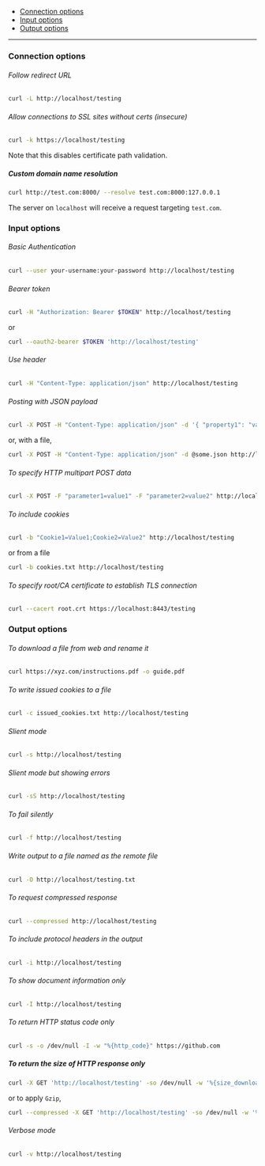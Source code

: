 - [Connection options](#connection-options)
- [Input options](#input-options)
- [Output options](#output-options)
____

### Connection options

###### Follow redirect URL

```sh
curl -L http://localhost/testing
```

###### Allow connections to SSL sites without certs (insecure)

```sh
curl -k https://localhost/testing
```

Note that this disables certificate path validation.

##### Custom domain name resolution

```sh
curl http://test.com:8000/ --resolve test.com:8000:127.0.0.1
```

The server on `localhost` will receive a request targeting `test.com`.

### Input options

###### Basic Authentication

```sh
curl --user your-username:your-password http://localhost/testing
```

###### Bearer token

```sh
curl -H "Authorization: Bearer $TOKEN" http://localhost/testing
```

or

```sh
curl --oauth2-bearer $TOKEN 'http://localhost/testing'
```

###### Use header

```sh
curl -H "Content-Type: application/json" http://localhost/testing
```

###### Posting with JSON payload

```sh
curl -X POST -H "Content-Type: application/json" -d '{ "property1": "value1" }' http://localhost/testing
```

or, with a file,

```sh
curl -X POST -H "Content-Type: application/json" -d @some.json http://localhost/testing
```

###### To specify HTTP multipart POST data

```sh
curl -X POST -F "parameter1=value1" -F "parameter2=value2" http://localhost/testing
```

###### To include cookies

```sh
curl -b "Cookie1=Value1;Cookie2=Value2" http://localhost/testing
```

or from a file

```sh
curl -b cookies.txt http://localhost/testing
```

###### To specify root/CA certificate to establish TLS connection

```sh
curl --cacert root.crt https://localhost:8443/testing
```

### Output options

###### To download a file from web and rename it

```sh
curl https://xyz.com/instructions.pdf -o guide.pdf
```

###### To write issued cookies to a file

```sh
curl -c issued_cookies.txt http://localhost/testing
```

###### Slient mode

```sh
curl -s http://localhost/testing
```

###### Slient mode but showing errors

```sh
curl -sS http://localhost/testing
```

###### To fail silently

```sh
curl -f http://localhost/testing
```

###### Write output to a file named as the remote file

```sh
curl -O http://localhost/testing.txt
```

###### To request compressed response

```sh
curl --compressed http://localhost/testing
```

###### To include protocol headers in the output

```sh
curl -i http://localhost/testing
```

###### To show document information only

```sh
curl -I http://localhost/testing
```

###### To return HTTP status code only

```sh
curl -s -o /dev/null -I -w "%{http_code}" https://github.com
```

##### To return the size of HTTP response only

```sh
curl -X GET 'http://localhost/testing' -so /dev/null -w '%{size_download}'
```

or to apply `Gzip`,

```sh
curl --compressed -X GET 'http://localhost/testing' -so /dev/null -w '%{size_download}'
```

###### Verbose mode

```sh
curl -v http://localhost/testing
```

